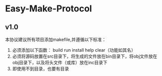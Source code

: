 # Easy-Make-Protocol
## v1.0
本协议建议所有项目添加makefile,并遵循以下标准：</br>
1. 必须添加以下函数：
      build run install help clear（功能如其名）
2. 必须将源码放置在src目录下，将生成的文件放在bin目录下，将obj文件放在obj目录下，以及将头文件（或库）放在inc目录下
3. 即使用不到目录，也要有目录
